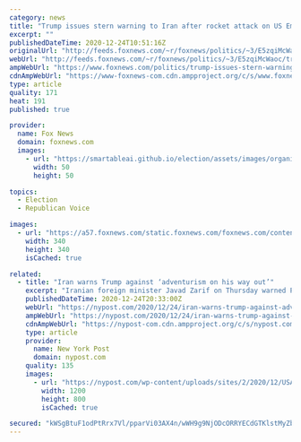 ```yaml
---
category: news
title: "Trump issues stern warning to Iran after rocket attack on US Embassy in Baghdad"
excerpt: ""
publishedDateTime: 2020-12-24T10:51:16Z
originalUrl: "http://feeds.foxnews.com/~r/foxnews/politics/~3/E5zqiMcWaoc/trump-issues-stern-warning-to-iran-after-rocket-attack-on-us-embassy-in-baghdad"
webUrl: "http://feeds.foxnews.com/~r/foxnews/politics/~3/E5zqiMcWaoc/trump-issues-stern-warning-to-iran-after-rocket-attack-on-us-embassy-in-baghdad"
ampWebUrl: "https://www.foxnews.com/politics/trump-issues-stern-warning-to-iran-after-rocket-attack-on-us-embassy-in-baghdad.amp"
cdnAmpWebUrl: "https://www-foxnews-com.cdn.ampproject.org/c/s/www.foxnews.com/politics/trump-issues-stern-warning-to-iran-after-rocket-attack-on-us-embassy-in-baghdad.amp"
type: article
quality: 171
heat: 191
published: true

provider:
  name: Fox News
  domain: foxnews.com
  images:
    - url: "https://smartableai.github.io/election/assets/images/organizations/foxnews.com-50x50.jpg"
      width: 50
      height: 50

topics:
  - Election
  - Republican Voice

images:
  - url: "https://a57.foxnews.com/static.foxnews.com/foxnews.com/content/uploads/2018/09/340/340/demarche.jpg?ve=1&tl=1"
    width: 340
    height: 340
    isCached: true

related:
  - title: "Iran warns Trump against ‘adventurism on his way out’"
    excerpt: "Iranian foreign minister Javad Zarif on Thursday warned President Trump to avoid “adventurism on his way out” after Trump threatened punishment if Iran kills Americans in Iraq. The"
    publishedDateTime: 2020-12-24T20:33:00Z
    webUrl: "https://nypost.com/2020/12/24/iran-warns-trump-against-adventurism-on-his-way-out/"
    ampWebUrl: "https://nypost.com/2020/12/24/iran-warns-trump-against-adventurism-on-his-way-out/amp/"
    cdnAmpWebUrl: "https://nypost-com.cdn.ampproject.org/c/s/nypost.com/2020/12/24/iran-warns-trump-against-adventurism-on-his-way-out/amp/"
    type: article
    provider:
      name: New York Post
      domain: nypost.com
    quality: 135
    images:
      - url: "https://nypost.com/wp-content/uploads/sites/2/2020/12/USA-ELECTION_IRAN.jpg?quality=90&strip=all&w=1200"
        width: 1200
        height: 800
        isCached: true

secured: "kWSgBtuF1odPtRrx7Vl/pparVi03AX4n/wWH9g9NjODcORRYECdGTKlstMyZb5lx2WkOMVNvHmEPTi8Z58OCg0+H9irvJMa4/Pw6Opkn+X6zUl2ytS0zX5EPsTBD7Gyl4sbKr5acJiF5SO0vy+5qe26jTspI6ilTxoO9lex8kGXw/UeYRAP2IJNof1creeP7B71XUDbnFmfGRXqaQkMVIXSUrH9lWyWvQzipnvv977pvVNxbUU3yJB2JahHk9v5LyL9hZnd/Gu2Rm+YejJAA4RSU0OTjZnYBclzP5PhVub9OcKlykYJXSWAQvTpTv0G0GqBrp/412Ndd080JGDGs6Stv8z8jWKyeqRIdwvU0E8s=;iT0CtDirqwff2UG11TNRvg=="
---
```


